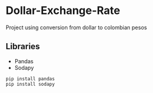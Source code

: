 # Dollar-Exchange-Rate
Project using conversion from dollar to colombian pesos

## Libraries

- Pandas
- Sodapy

```
pip install pandas
pip install sodapy
```